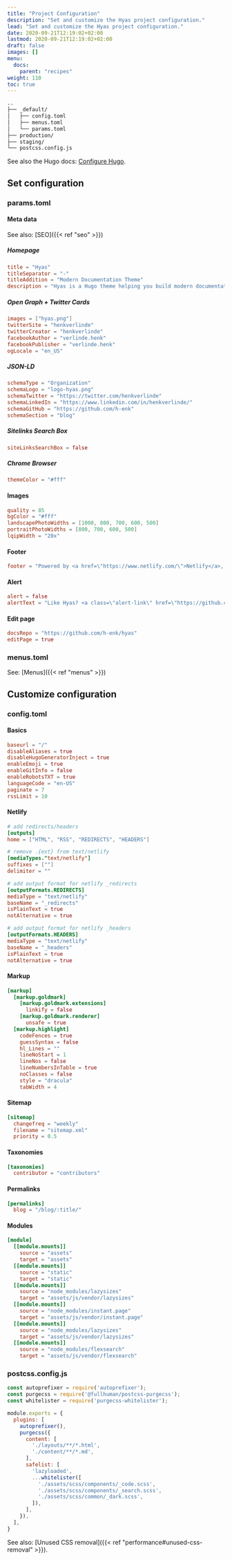 ```yaml
---
title: "Project Configuration"
description: "Set and customize the Hyas project configuration."
lead: "Set and customize the Hyas project configuration."
date: 2020-09-21T12:19:02+02:00
lastmod: 2020-09-21T12:19:02+02:00
draft: false
images: []
menu:
  docs:
    parent: "recipes"
weight: 110
toc: true
---
```


```bash
..
├── _default/
│   ├── config.toml
│   ├── menus.toml
│   └── params.toml
├── production/
├── staging/
└── postcss.config.js
```

See also the Hugo docs: [Configure Hugo](https://gohugo.io/getting-started/configuration/).

## Set configuration

### params.toml

#### Meta data

See also: [SEO]({{< ref "seo" >}})

##### Homepage

```toml
title = "Hyas"
titleSeparator = "-"
titleAddition = "Modern Documentation Theme"
description = "Hyas is a Hugo theme helping you build modern documentation websites that are secure, fast, and SEO-ready — by default."
```

##### Open Graph + Twitter Cards

```toml
images = ["hyas.png"]
twitterSite = "henkverlinde"
twitterCreator = "henkverlinde"
facebookAuthor = "verlinde.henk"
facebookPublisher = "verlinde.henk"
ogLocale = "en_US"
```

##### JSON-LD

```toml
schemaType = "Organization"
schemaLogo = "logo-hyas.png"
schemaTwitter = "https://twitter.com/henkverlinde"
schemaLinkedIn = "https://www.linkedin.com/in/henkverlinde/"
schemaGitHub = "https://github.com/h-enk"
schemaSection = "blog"
```

##### Sitelinks Search Box

```toml
siteLinksSearchBox = false
```

##### Chrome Browser

```toml
themeColor = "#fff"
```

#### Images

```toml
quality = 85
bgColor = "#fff"
landscapePhotoWidths = [1000, 800, 700, 600, 500]
portraitPhotoWidths = [800, 700, 600, 500]
lqipWidth = "20x"
```

#### Footer

```toml
footer = "Powered by <a href=\"https://www.netlify.com/\">Netlify</a>, <a href=\"https://gohugo.io/\">Hugo</a>, and <a href=\"https://gethyas.com/\">Hyas</a>"
```

#### Alert

```toml
alert = false
alertText = "Like Hyas? <a class=\"alert-link\" href=\"https://github.com/h-enk/hyas/stargazers\">Star on GitHub</a>. Thanks!</a>"
```

#### Edit page

```toml
docsRepo = "https://github.com/h-enk/hyas"
editPage = true
```

### menus.toml

See: [Menus]({{< ref "menus" >}})

## Customize configuration

### config.toml

#### Basics

```toml
baseurl = "/"
disableAliases = true
disableHugoGeneratorInject = true
enableEmoji = true
enableGitInfo = false
enableRobotsTXT = true
languageCode = "en-US"
paginate = 7
rssLimit = 10
```

#### Netlify

```toml
# add redirects/headers
[outputs]
home = ["HTML", "RSS", "REDIRECTS", "HEADERS"]

# remove .{ext} from text/netlify
[mediaTypes."text/netlify"]
suffixes = [""]
delimiter = ""

# add output format for netlify _redirects
[outputFormats.REDIRECTS]
mediaType = "text/netlify"
baseName = "_redirects"
isPlainText = true
notAlternative = true

# add output format for netlify _headers
[outputFormats.HEADERS]
mediaType = "text/netlify"
baseName = "_headers"
isPlainText = true
notAlternative = true
```

#### Markup

```toml
[markup]
  [markup.goldmark]
    [markup.goldmark.extensions]
      linkify = false
    [markup.goldmark.renderer]
      unsafe = true
  [markup.highlight]
    codeFences = true
    guessSyntax = false
    hl_Lines = ""
    lineNoStart = 1
    lineNos = false
    lineNumbersInTable = true
    noClasses = false
    style = "dracula"
    tabWidth = 4
```

#### Sitemap

```toml
[sitemap]
  changefreq = "weekly"
  filename = "sitemap.xml"
  priority = 0.5
```

#### Taxonomies

```toml
[taxonomies]
  contributor = "contributors"
```

#### Permalinks

```toml
[permalinks]
  blog = "/blog/:title/"
```

#### Modules

```toml
[module]
  [[module.mounts]]
    source = "assets"
    target = "assets"
  [[module.mounts]]
    source = "static"
    target = "static"
  [[module.mounts]]
    source = "node_modules/lazysizes"
    target = "assets/js/vendor/lazysizes"
  [[module.mounts]]
    source = "node_modules/instant.page"
    target = "assets/js/vendor/instant.page"
  [[module.mounts]]
    source = "node_modules/lazysizes"
    target = "assets/js/vendor/lazysizes"
  [[module.mounts]]
    source = "node_modules/flexsearch"
    target = "assets/js/vendor/flexsearch"
```

### postcss.config.js

```js
const autoprefixer = require('autoprefixer');
const purgecss = require('@fullhuman/postcss-purgecss');
const whitelister = require('purgecss-whitelister');

module.exports = {
  plugins: [
    autoprefixer(),
    purgecss({
      content: [
        './layouts/**/*.html',
        './content/**/*.md',
      ],
      safelist: [
        'lazyloaded',
        ...whitelister([
          './assets/scss/components/_code.scss',
          './assets/scss/components/_search.scss',
          './assets/scss/common/_dark.scss',
        ]),
      ],
    }),
  ],
}
```

See also: [Unused CSS removal]({{< ref "performance#unused-css-removal" >}}).

